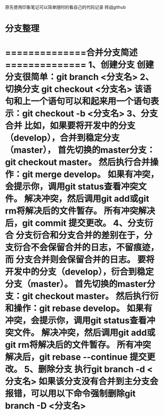 
原先使用印象笔记可以简单随时的看自己的代码记录
转战github 
# 分支整理
==============合并分支简述==============
1、创建分支
创建分支很简单：git branch <分支名>
2、切换分支
git checkout <分支名>
该语句和上一个语句可以和起来用一个语句表示：git checkout -b <分支名>
3、分支合并
比如，如果要将开发中的分支（develop），合并到稳定分支（master），
首先切换的master分支：git checkout master。
然后执行合并操作：git merge develop。
如果有冲突，会提示你，调用git status查看冲突文件。
解决冲突，然后调用git add或git rm将解决后的文件暂存。
所有冲突解决后，git commit 提交更改。
4、分支衍合
分支衍合和分支合并的差别在于，分支衍合不会保留合并的日志，不留痕迹，而 分支合并则会保留合并的日志。
要将开发中的分支（develop），衍合到稳定分支（master）。
首先切换的master分支：git checkout master。
然后执行衍和操作：git rebase develop。
如果有冲突，会提示你，调用git status查看冲突文件。
解决冲突，然后调用git add或git rm将解决后的文件暂存。
所有冲突解决后，git rebase --continue 提交更改。
5、删除分支
执行git branch -d <分支名>
如果该分支没有合并到主分支会报错，可以用以下命令强制删除git branch -D <分支名>
=============================================


